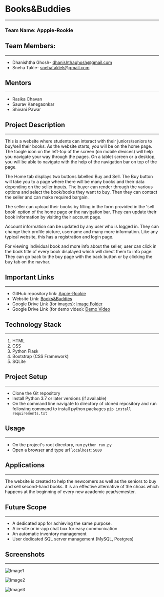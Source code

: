# Books&Buddies

***

### Team Name: Apppie-Rookie

## Team Members:

***

* Dhanishtha Ghosh- dhanishthaghosh@gmail.com
* Sneha Takle- snehatakle5@gmail.com 

## Mentors

***

* Rasika Chavan
* Saurav Kanegaonkar
* Shivani Pawar

## Project Description

***

This is a website where students can interact with their juniors/seniors to buy/sell their books. 
As the website starts, you will be on the home page. The toogle icon on the left-top of the screen (on mobile devices) will help you navigate your way through the pages. On a tablet screen or a desktop, you will be able to navigate with the help of the navigation bar on top of the page. 

The Home tab displays two buttons labelled Buy and Sell. The Buy button will take you to a page where there will be many books and their data depending on the seller inputs. The buyer can render through the various options and select the book/books they want to buy. Then they can contact the seller and can make required bargain. 

The seller can upload their books by filling in the form provided in the 'sell book' option of the home page or the navigation bar. They can update their book information by visiting their account page.

Account information can be updated by any user who is logged in. They can change their profile picture, username and many more information. Like any typical website, this has a registration and login page. 

For viewing individual book and more info about the seller, user can click in the book title of every book displayed which will direct them to info page. They can go back to the buy page with the back button or by clicking the buy tab on the navbar. 

## Important Links

***

* GitHub repository link: [Appie-Rookie](https://github.com/dhanishthaghosh/Appie-Rookie)
* Website Link: [Books&Buddies](https://booksbuddies.herokuapp.com/)
* Google Drive Link (for images): [Image Folder](https://drive.google.com/drive/folders/11g9W9YESkWTGAGYSja0D9Ah99kD78lUT?usp=sharing)  
* Google Drive Link (for demo video): [Demo Video](https://drive.google.com/file/d/1o7sg3xYAyfUsUcslwR5uwwWlfkIsG7C8/view?usp=sharing) 

## Technology Stack

***

1. HTML
2. CSS
3. Python Flask 
4. Bootstrap (CSS Framework)
5. SQLite 

## Project Setup

***

* Clone the Git repository
* Install Python 3.7 or later versions (if available)
* On the command line navigate to directory of cloned repository and run following command to install python packages `pip install requirements.txt`

## Usage

***

* On the project's root directory, run `python run.py`
* Open a browser and type url `localhost:5000`

## Applications

***

The website is created to help the newcomers as well as the seniors to buy and sell second-hand books. It is an effective alternative of the choas which happens at the beginning of every new academic year/semester. 

## Future Scope

***

* A dedicated app for achieving the same purpose.
* A in-site or in-app chat box for easy communication
* An automatic inventory management
* User dedicated SQL server management (MySQL, Postgres)

## Screenshots

***

![Image1](https://drive.google.com/uc?export=view&id=1NH4nGgQaOvrzd4BOXXIXBz8AsFAzJhBV)

![Image2](https://drive.google.com/uc?export=view&id=1UiR_9oFGcj-AWdq44D5SSTN8Gwo_HYbI)

![Image3](https://drive.google.com/uc?export=view&id=1MPzJUbP0GT4RCvXLuWYppdir9OdXVnuh)
